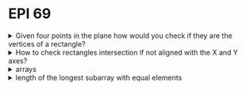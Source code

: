 # EPI 69


<details>
<summary>
Given four points in the plane how would you check if they are the vertices of a rectangle?
</summary>

</details>

<details>
<summary>
How to check rectangles intersection if not aligned with the X and Y axes?
</summary>

</details>

</details>

<details>
<summary>
arrays
</summary>


<details>
<summary>
lower bound
</summary>
first equal or greater than

we can define first less than by just decrementing the output from the lower bound
</details>

<details>
<summary>
upper bound
</summary>

first element greater than the value

</details>

</details>

<details>
<summary>
length of the longest subarray with equal elements
</summary>

first element greater than the value

</details>
